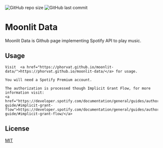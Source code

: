
<img alt="GitHub repo size" src="https://img.shields.io/github/repo-size/phorvat/moonlit-data">
<img alt="GitHub last commit" src="https://img.shields.io/github/last-commit/phorvat/moonlit-data">

# Moonlit Data

Moonlit Data is Github page implementing Spotify API to play music.

## Usage

```
Visit  <a href="https://phorvat.github.io/moonlit-data/">https://phorvat.github.io/moonlit-data/</a> for usage.

You will need a Spotify Premium account.

The authorization is processed though Implicit Grant Flow, for more information visit:
<a href="https://developer.spotify.com/documentation/general/guides/authorization-guide/#implicit-grant-flow">https://developer.spotify.com/documentation/general/guides/authorization-guide/#implicit-grant-flow/</a>
```

## License
[MIT](https://choosealicense.com/licenses/mit/)